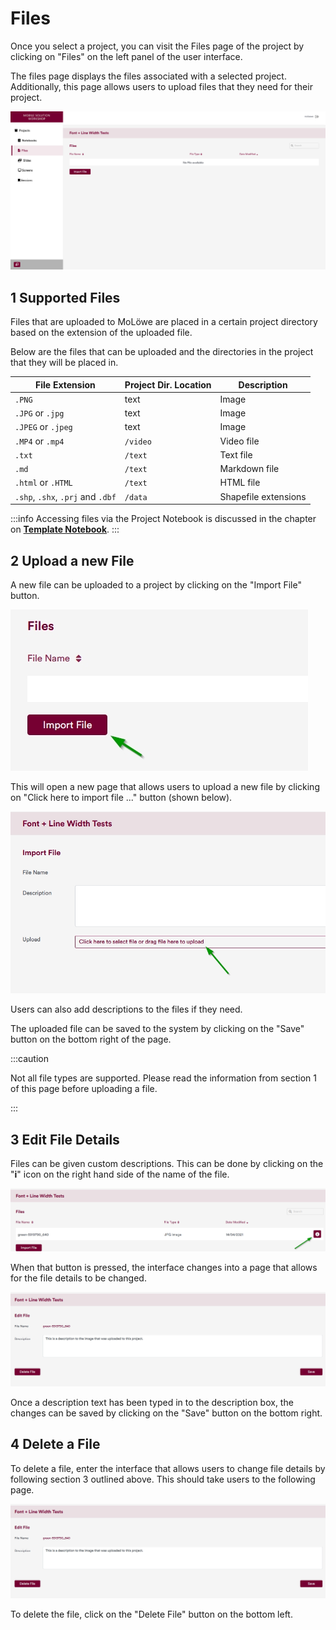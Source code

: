 # Files

Once you select a project, you can visit the Files page of the project by clicking on "Files" on the left panel of the user interface.

The files page displays the files associated with a selected project. Additionally, this page allows users to upload files that they need for their project.

![](/img/doc/06_files_page.jpg)

## **1 Supported Files**

Files that are uploaded to MoLöwe are placed in a certain project directory based on the extension of the uploaded file.

Below are the files that can be uploaded and the directories in the project that they will be placed in.

| File Extension | Project Dir. Location | Description          |
| ----------- |-----------------------|----------------------|
| `.PNG`        | text                  | Image                |
| `.JPG` or `.jpg`        | text                  | Image                |
| `.JPEG` or `.jpeg`        | text                  | Image                |
| `.MP4` or `.mp4`        | `/video`              | Video file           |
| `.txt`        | `/text`               | Text file            |
| `.md`        | `/text`               | Markdown file        |
| `.html` or `.HTML`        | `/text`               | HTML file            |
| `.shp`, `.shx`, `.prj` and `.dbf`        | `/data`               | Shapefile extensions |

:::info
Accessing files via the Project Notebook is discussed in the chapter on [**Template Notebook**](docs/04-working-with-notebooks/00_template_notebook.md).
:::

## **2 Upload a new File**

A new file can be uploaded to a project by clicking on the "Import File" button.

![](/img/doc/25_import_file.jpg)

This will open a new page that allows users to upload a new file by clicking on "Click here to import file ..." button (shown below).

![](/img/doc/26_select_file_import.jpg)

Users can also add descriptions to the files if they need.

The uploaded file can be saved to the system by clicking on the "Save" button on the bottom right of the page.

:::caution

Not all file types are supported. Please read the information from section 1 of this page before uploading a file.

:::

## **3 Edit File Details**

Files can be given custom descriptions. This can be done by clicking on the "**i**" icon on the right hand side of the name of the file.

![](/img/doc/27_change_file_details.jpg)
	
When that button is pressed, the interface changes into a page that allows for the file details to be changed.

![](/img/doc/28_change_file_details_interface.jpg)

Once a description text has been typed in to the description box, the changes can be saved by clicking on the "Save" button on the bottom right.

## **4 Delete a File**

To delete a file, enter the interface that allows users to change file details by following section 3 outlined above. This should take users to the following page.

![](/img/doc/28_change_file_details_interface.jpg)

To delete the file, click on the "Delete File" button on the bottom left.
